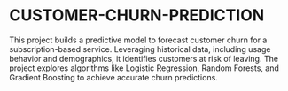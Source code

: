 # CUSTOMER-CHURN-PREDICTION
This project builds a predictive model to forecast customer churn for a subscription-based service. Leveraging historical data, including usage behavior and demographics, it identifies customers at risk of leaving. The project explores algorithms like Logistic Regression, Random Forests, and Gradient Boosting to achieve accurate churn predictions.
